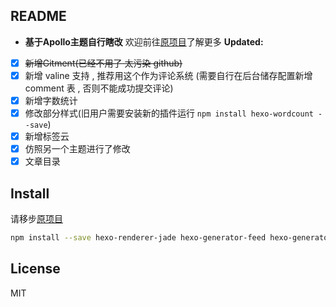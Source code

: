 ## README
- **基于Apollo主题自行瞎改**  欢迎前往[原项目](https://github.com/pinggod/hexo-theme-apollo)了解更多
**Updated:**
- [x] ~~新增Gitment(已经不用了 太污染 github)~~
- [x] 新增 valine 支持 , 推荐用这个作为评论系统 (需要自行在后台储存配置新增 comment 表 , 否则不能成功提交评论)
- [x] 新增字数统计
- [x] 修改部分样式(旧用户需要安装新的插件运行 `npm install hexo-wordcount --save`)
- [x] 新增标签云
- [x] 仿照另一个主题进行了修改
- [x] 文章目录

## Install
请移步[原项目](https://github.com/pinggod/hexo-theme-apollo)
```bash
npm install --save hexo-renderer-jade hexo-generator-feed hexo-generator-sitemap hexo-browsersync hexo-generator-archive hexo-wordcount
```

## License

MIT
